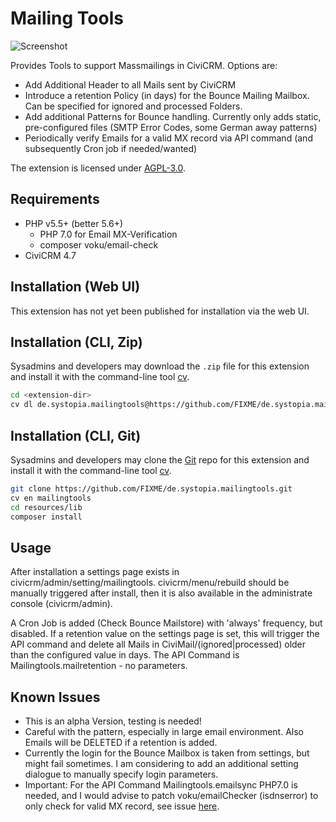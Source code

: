 # Mailing Tools

![Screenshot](img/screenshot.png)

Provides Tools to support Massmailings in CiviCRM. Options are:

* Add Additional Header to all Mails sent by CiviCRM
* Introduce a retention Policy (in days) for the Bounce Mailing Mailbox. Can be specified for ignored and processed Folders.
* Add additional Patterns for Bounce handling. Currently only adds static, pre-configured files (SMTP Error Codes, some German away patterns)
* Periodically verify Emails for a valid MX record via API command (and subsequently Cron job if needed/wanted)

The extension is licensed under [AGPL-3.0](LICENSE.txt).

## Requirements

* PHP v5.5+ (better 5.6+)
    * PHP 7.0 for Email MX-Verification
    * composer voku/email-check
* CiviCRM 4.7

## Installation (Web UI)

This extension has not yet been published for installation via the web UI.

## Installation (CLI, Zip)

Sysadmins and developers may download the `.zip` file for this extension and
install it with the command-line tool [cv](https://github.com/civicrm/cv).

```bash
cd <extension-dir>
cv dl de.systopia.mailingtools@https://github.com/FIXME/de.systopia.mailingtools/archive/master.zip
```

## Installation (CLI, Git)

Sysadmins and developers may clone the [Git](https://en.wikipedia.org/wiki/Git) repo for this extension and
install it with the command-line tool [cv](https://github.com/civicrm/cv).

```bash
git clone https://github.com/FIXME/de.systopia.mailingtools.git
cv en mailingtools
cd resources/lib 
composer install
```

## Usage

After installation a settings page exists in civicrm/admin/setting/mailingtools. civicrm/menu/rebuild should be manually triggered after install, then it 
is also available in the administrate console (civicrm/admin).

A Cron Job is added (Check Bounce Mailstore) with 'always' frequency, but disabled. If a retention value 
on the settings page is set, this will trigger the API command and delete all Mails in CiviMail/(ignored|processed) older than 
the configured value in days. 
The API Command is Mailingtools.mailretention - no parameters.

## Known Issues

* This is an alpha Version, testing is needed!
* Careful with the pattern, especially in large email environment. Also Emails will be DELETED if 
a retention is added. 
* Currently the login for the Bounce Mailbox is taken from settings, but might fail sometimes. I am considering 
to add an additional setting dialogue to manually specify login parameters.
* Important: For the API Command Mailingtools.emailsync PHP7.0 is needed, and I would advise to patch voku/emailChecker 
(isdnserror) to only check for valid MX record, see issue [here](https://github.com/voku/email-check/issues/8). 
